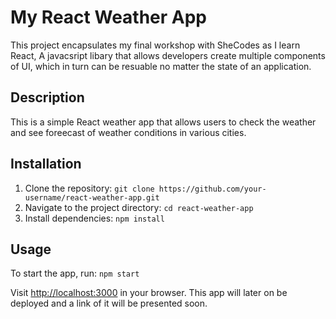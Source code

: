 # My React Weather App
This project encapsulates my final workshop with SheCodes as I learn React, A javacsript libary that allows developers create multiple components of UI, which in turn can be resuable no matter the state of an application.

## Description

This is a simple React weather app that allows users to check the weather and see foreecast of weather conditions in various cities.


## Installation

1. Clone the repository: `git clone https://github.com/your-username/react-weather-app.git`
2. Navigate to the project directory: `cd react-weather-app`
3. Install dependencies: `npm install`

## Usage

To start the app, run: `npm start`

Visit [http://localhost:3000](http://localhost:3000) in your browser.
This app will later on be deployed and a link of it will be presented soon. 
